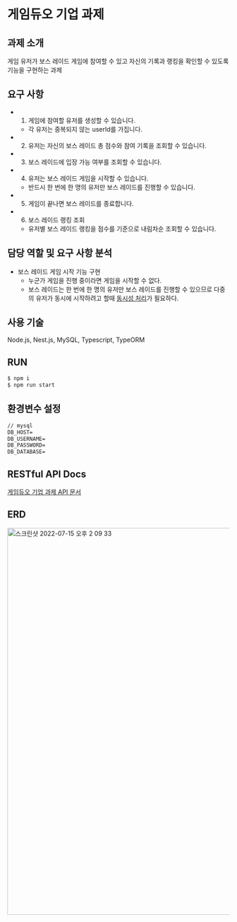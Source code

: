 # 게임듀오 기업 과제

## 과제 소개
게임 유저가 보스 레이드 게임에 참여할 수 있고 자신의 기록과 랭킹을 확인할 수 있도록 기능을 구현하는 과제

## 요구 사항
- 1. 게임에 참여할 유저를 생성할 수 있습니다.
    - 각 유저는 중복되지 않는 userId를 가집니다.
- 2. 유저는 자신의 보스 레이드 총 점수와 참여 기록을 조회할 수 있습니다.
- 3. 보스 레이드에 입장 가능 여부를 조회할 수 있습니다.
- 4. 유저는 보스 레이드 게임을 시작할 수 있습니다.
    - 반드시 한 번에 한 명의 유저만 보스 레이드를 진행할 수 있습니다.
- 5. 게임이 끝나면 보스 레이드를 종료합니다.
- 6. 보스 레이드 랭킹 조회
    - 유저별 보스 레이드 랭킹을 점수를 기준으로 내림차순 조회할 수 있습니다. 


## 담당 역할 및 요구 사항 분석
- 보스 레이드 게임 시작 기능 구현
    - 누군가 게임을 진행 중이라면 게임을 시작할 수 없다.
    - 보스 레이드는 한 번에 한 명의 유저만 보스 레이드를 진행할 수 있으므로 다중의 유저가 동시에 시작하려고 할때 [동시성 처리](https://velog.io/@zooyeop/%EC%9B%90%ED%8B%B0%EB%93%9C-%ED%94%84%EB%A6%AC%EC%98%A8%EB%B3%B4%EB%94%A9-%EB%B0%B1%EC%97%94%EB%93%9C-%EC%BD%94%EC%8A%A4-3%EC%A3%BC%EC%B0%A8-%ED%9B%84%EA%B8%B0)가 필요하다.

## 사용 기술
Node.js, Nest.js, MySQL, Typescript, TypeORM

## RUN
```markdown
$ npm i
$ npm run start
``` 
## 환경변수 설정
```markdown
// mysql
DB_HOST=
DB_USERNAME=
DB_PASSWORD=
DB_DATABASE=
```

## RESTful API Docs
[게임듀오 기업 과제 API 문서](https://shininggiver.gitbook.io/gameduo/reference/api-reference)

## ERD
<img width="875" alt="스크린샷 2022-07-15 오후 2 09 33" src="https://user-images.githubusercontent.com/85995802/179514460-98bb7172-9d54-4d9d-a2f4-2f071dfa04ed.png">
